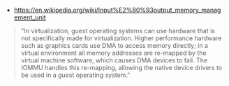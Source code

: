 

- <https://en.wikipedia.org/wiki/Input%E2%80%93output_memory_management_unit>

> "In virtualization, guest operating systems can use hardware that is not specifically made for virtualization. Higher performance hardware such as graphics cards use DMA to access memory directly; in a virtual environment all memory addresses are re-mapped by the virtual machine software, which causes DMA devices to fail. The IOMMU handles this re-mapping, allowing the native device drivers to be used in a guest operating system."
